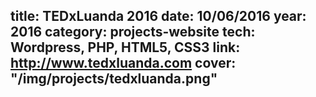 title: TEDxLuanda 2016
date: 10/06/2016
year: 2016
category: projects-website
tech: Wordpress, PHP, HTML5, CSS3
link: http://www.tedxluanda.com
cover: "/img/projects/tedxluanda.png"
---

